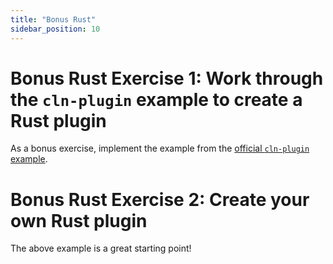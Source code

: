 ```yaml
---
title: "Bonus Rust"
sidebar_position: 10
---
```


# Bonus Rust Exercise 1: Work through the `cln-plugin` example to create a Rust plugin

As a bonus exercise, implement the example from the [official `cln-plugin` example](https://github.com/ElementsProject/lightning/blob/master/plugins/examples/cln-plugin-startup.rs).

# Bonus Rust Exercise 2: Create your own Rust plugin

The above example is a great starting point!

